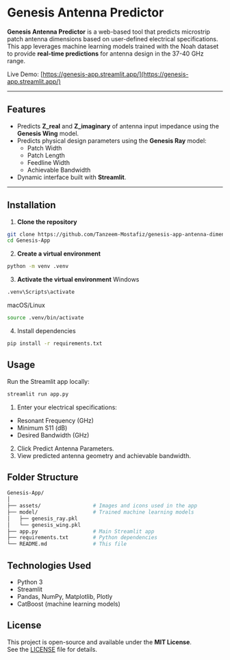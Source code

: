 # Genesis Antenna Predictor

**Genesis Antenna Predictor** is a web-based tool that predicts microstrip patch antenna dimensions based on user-defined electrical specifications. This app leverages machine learning models trained with the Noah dataset to provide **real-time predictions** for antenna design in the 37-40 GHz range.

Live Demo: [https://genesis-app.streamlit.app/](https://genesis-app.streamlit.app/)

---

## Features

- Predicts **Z_real** and **Z_imaginary** of antenna input impedance using the **Genesis Wing** model.  
- Predicts physical design parameters using the **Genesis Ray** model:
  - Patch Width  
  - Patch Length  
  - Feedline Width  
  - Achievable Bandwidth  
- Dynamic interface built with **Streamlit**.   

---

## Installation

1. **Clone the repository**
```bash
git clone https://github.com/Tanzeem-Mostafiz/genesis-app-antenna-dimension-predictor
cd Genesis-App
```

2. **Create a virtual environment**
```bash
python -m venv .venv
```

3. **Activate the virtual environment**
   Windows
```bash
.venv\Scripts\activate
```
  macOS/Linux
```bash
source .venv/bin/activate
```

4. Install dependencies
```bash
pip install -r requirements.txt
```

## Usage 
Run the Streamlit app locally:
```bash
streamlit run app.py
```

1. Enter your electrical specifications:
  - Resonant Frequency (GHz)
  - Minimum S11 (dB)
  - Desired Bandwidth (GHz)
2. Click Predict Antenna Parameters.
3. View predicted antenna geometry and achievable bandwidth.

## Folder Structure
```bash
Genesis-App/
│
├── assets/                 # Images and icons used in the app
├── model/                  # Trained machine learning models
│   ├── genesis_ray.pkl
│   └── genesis_wing.pkl
├── app.py                  # Main Streamlit app
├── requirements.txt        # Python dependencies
└── README.md               # This file
```

## Technologies Used
 - Python 3
 - Streamlit
 - Pandas, NumPy, Matplotlib, Plotly
 - CatBoost (machine learning models)

## License

This project is open-source and available under the **MIT License**.  
See the [LICENSE](LICENSE) file for details.
